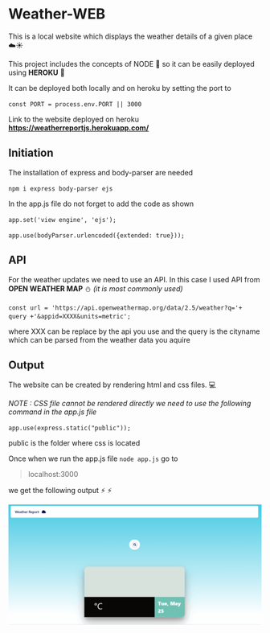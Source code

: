 # Weather-WEB
This is a local website which displays the weather details of a given place :cloud::sunny:

This project includes the concepts of NODE :leaves: so it can be easily deployed using **HEROKU** :rocket:

It can be deployed both locally and on heroku by setting the port to

`const PORT = process.env.PORT || 3000`

Link to the website deployed on heroku
**https://weatherreportjs.herokuapp.com/**

## Initiation

The installation of express and body-parser are needed

`npm i express body-parser ejs`

In the app.js file do not forget to add the code as shown

`app.set('view engine', 'ejs');`

`app.use(bodyParser.urlencoded({extended: true}));`

## API

For the weather updates we need to use an API. In this case I used API from **OPEN WEATHER MAP** :snowman: *(it is most commonly used)*

`const url = 'https://api.openweathermap.org/data/2.5/weather?q='+ query +'&appid=XXXX&units=metric';`

where XXX can be replace by the api you use and the query is the cityname which can be parsed from the weather data you aquire

## Output

The website can be created by rendering html and css files. :computer:

*NOTE : CSS file cannot be rendered directly we need to use the following command in the app.js file*

`app.use(express.static("public"));`

public is the folder where css is located

Once when we run the app.js file `node app.js` go to 

> localhost:3000 

we get the following output :zap: :zap:

![weather](wt.gif)
